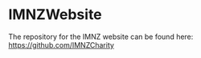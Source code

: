 # IMNZWebsite
The repository for the IMNZ website can be found here: https://github.com/IMNZCharity
